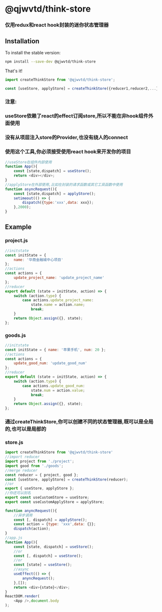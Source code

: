 # @qjwvtd/think-store

### 仅用redux和react hook封装的迷你状态管理器

## Installation

To install the stable version:

```sh
npm install --save-dev @qjwvtd/think-store
```

That's it!
```js
import createThinkStore from '@qjwvtd/think-store';

const [useStore, applyStore] = createThinkStore({reducer1,reducer2,...});
```

### 注意:
### useStore依赖了react的effect订阅store,所以不能在非hook组件外面使用
### 没有从项层注入store的Provider,也没有绕人的connect
### 使用这个工具,你必须接受使用react hook来开发你的项目

```js
//useStore在组件内部使用 
function App(){
    const [state,dispatch] = useStore();
    return <div></div>;
}
//applyStore在外部使用,比如在封装的请求函数或其它工具函数中使用
function asyncRequest(){
    const [state,dispatch] = applyStore();
    setimeout(() => {
        dispatch({type:'xxx',data: xxx});
    },2000);
}
```
## Example
### project.js
```js
//initstate
const initState = {
    name: '华商金融城中心项目'
};
//actions
const actions = {
    update_project_name: 'update_project_name'
};
//reducer
export default (state = initState, action) => {
    switch (action.type) {
        case actions.update_project_name:
            state.name = action.name;
            break;
    }
    return Object.assign({}, state);
};
```

### goods.js
```js
//initstate
const initState = { name: '苹果手机', num: 20 };
//actions
const actions = {
    update_good_num: 'update_good_num'
};
//reducer
export default (state = initState, action) => {
    switch (action.type) {
        case actions.update_good_num:
            state.num = action.value;
            break;
    }
    return Object.assign({}, state);
};
```
### 通过createThinkStore,你可以创建不同的状态管理器,既可以是全局的,也可以是局部的

### store.js
```js
import createThinkStore from '@qjwvtd/think-store'
//import reducer
import project from './project';
import good from './goods';
//merge reducer
const reducer = { project, good };
const [useStore, applyStore] = createThinkStore(reducer);
//or
export { useStore, applyStore };
//你还可以别名
export const useCustomStore = useStore;
export const useCustomApplyStore = applyStore;

```

```js
function anyncRequest(){
    //异步调用
    const [, dispatch] = applyStore();
    const action = {type: 'xxx',data: {}};
    dispatch(action);
}
//app.js
function App(){
    const [state, dispatch] = useStore();
    //or
    const [, dispatch] = useStore();
    //or
    const [state] = useStore();
    //async
    useEffect(() => {
        anyncRequest();
    },[]);
    return <div>{state}</div>; 
}
ReactDOM.render(
    <App />,document.body
);
````